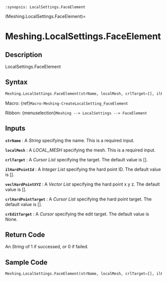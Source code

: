 ```{module} Meshing.LocalSettings.FaceElement()
:synopsis: LocalSettings.FaceElement
```

(Meshing.LocalSettings.FaceElement)=

# Meshing.LocalSettings.FaceElement

## Description

LocalSettings.FaceElement

## Syntax

```python
Meshing.LocalSettings.FaceElement(strName, localMesh, crlTarget=[], ilHardPointId=[], veclHardPointXYZ=[], crlHardPointTarget=[], crEditTarget=None)
```

Macro: {ref}`Macro-Meshing-CreateLocalSetting_FaceElement`

Ribbon: {menuselection}`Meshing --> LocalSettings --> FaceElement`

## Inputs

**`strName`**
: A _String_ specifying the name. This is a required input.

**`localMesh`**
: A _LOCAL_MESH_ specifying the mesh. This is a required input.

**`crlTarget`**
: A _Cursor List_ specifying the target. The default value is [].

**`ilHardPointId`**
: A _Integer List_ specifying the hard point ID. The default value is [].

**`veclHardPointXYZ`**
: A _Vector List_ specifying the hard point x y z. The default value is [].

**`crlHardPointTarget`**
: A _Cursor List_ specifying the hard point target. The default value is [].

**`crEditTarget`**
: A _Cursor_ specifying the edit target. The default value is None.

## Return Code

An _String_ of 1 if successed, or 0 if failed.

## Sample Code

```python
Meshing.LocalSettings.FaceElement(strName, localMesh, crlTarget=[], ilHardPointId=[], veclHardPointXYZ=[], crlHardPointTarget=[], crEditTarget=None)
```
